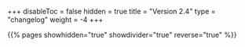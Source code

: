 +++
disableToc = false
hidden = true
title = "Version 2.4"
type = "changelog"
weight = -4
+++

{{% pages showhidden="true" showdivider="true" reverse="true" %}}
